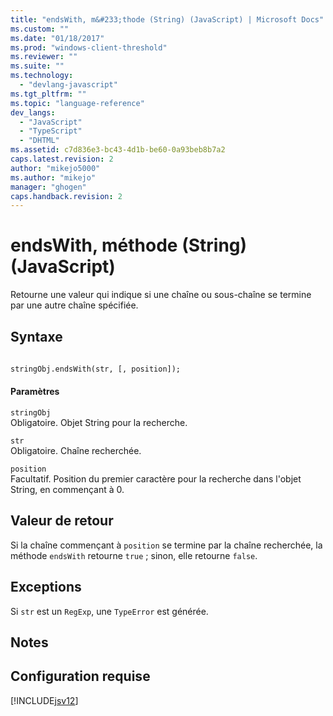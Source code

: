 ```yaml
---
title: "endsWith, m&#233;thode (String) (JavaScript) | Microsoft Docs"
ms.custom: ""
ms.date: "01/18/2017"
ms.prod: "windows-client-threshold"
ms.reviewer: ""
ms.suite: ""
ms.technology: 
  - "devlang-javascript"
ms.tgt_pltfrm: ""
ms.topic: "language-reference"
dev_langs: 
  - "JavaScript"
  - "TypeScript"
  - "DHTML"
ms.assetid: c7d836e3-bc43-4d1b-be60-0a93beb8b7a2
caps.latest.revision: 2
author: "mikejo5000"
ms.author: "mikejo"
manager: "ghogen"
caps.handback.revision: 2
---
```

# endsWith, m&#233;thode (String) (JavaScript)
Retourne une valeur qui indique si une chaîne ou sous\-chaîne se termine par une autre chaîne spécifiée.  
  
## Syntaxe  
  
```vb  
  
stringObj.endsWith(str, [, position]);  
```  
  
#### Paramètres  
 `stringObj`  
 Obligatoire.  Objet String pour la recherche.  
  
 `str`  
 Obligatoire.  Chaîne recherchée.  
  
 `position`  
 Facultatif.  Position du premier caractère pour la recherche dans l'objet String, en commençant à 0.  
  
## Valeur de retour  
 Si la chaîne commençant à `position` se termine par la chaîne recherchée, la méthode `endsWith` retourne `true` ; sinon, elle retourne `false`.  
  
## Exceptions  
 Si `str` est un `RegExp`, une `TypeError` est générée.  
  
## Notes  
  
## Configuration requise  
 [!INCLUDE[jsv12](../../javascript/reference/includes/jsv12-md.md)]